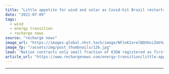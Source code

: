 ```yaml
---
title: "Little appetite for wind and solar as Covid-hit Brazil restarts tenders"
date: "2021-07-09"
tags: 
  - wind
  - energy transition
  - recharge news
source: "recharge news"
image_url: "https://images-global.nhst.tech/image/NFJxK2xrelBQVUxiZmV4aFk3bktnK25PNFpKUHc2TWNZMmpuYzdXYjdRcz0=/nhst/binary/4a663fdad0ca53648d77dc97dd9b91ae"
image_fp: "/assets/img/post_thumbnails/126.jpg"
lead: "Nation contracts only small fraction of 63GW registered as first auctions since 2019 feel ongoing impact of demand slump"
article_url: "https://www.rechargenews.com/energy-transition/little-appetite-for-wind-and-solar-as-covid-hit-brazil-restarts-tenders/2-1-1037854"
---
```


---

